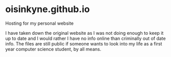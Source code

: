 # oisinkyne.github.io
Hosting for my personal website

I have taken down the original website as I was not doing enough to keep it up to date and I would rather I have no info online than criminally out of date info. The files are still public if someone wants to look into my life as a first year computer science student, by all means. 



